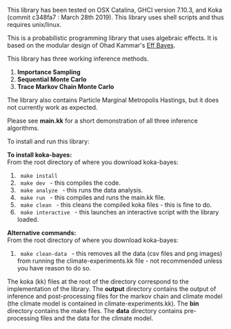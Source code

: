 This library has been tested on OSX Catalina, GHCI version 7.10.3, and Koka (commit c348fa7 : March 28th 2019).
This library uses shell scripts and thus requires unix/linux.

This is a probabilistic programming library that uses algebraic effects. It is based on the modular design of Ohad Kammar's <a href = "https://github.com/ohad/eff-bayes">Eff Bayes</a>.

This library has three working inference methods.
1. <b> Importance Sampling </b>
2. <b> Sequential Monte Carlo </b>
3. <b> Trace Markov Chain Monte Carlo </b>

The library also contains Particle Marginal Metropolis Hastings, but it does not currently work as expected.

Please see <b>main.kk</b> for a short demonstration of all three inference algorithms.

To install and run this library:

<b>To install koka-bayes:</b> <br />
From the root directory of where you download koka-bayes:
1. <code> make install </code>
2. <code> make dev </code> - this compiles the code.
3. <code> make analyze </code> - this runs the data analysis.
4. <code> make run </code> - this compiles and runs the main.kk file.
5. <code> make clean </code> - this cleans the compiled koka files - this is fine to do.
6. <code> make interactive </code> - this launches an interactive script with the library loaded.

<b>Alternative commands:</b> <br />
From the root directory of where you download koka-bayes:
1. <code> make clean-data </code> - this removes all the data (csv files and png images) from running the climate-experiments.kk file - not recommended unless you have reason to do so.

The koka (kk) files at the root of the directory correspond to the implementation of the library.
The <b>output</b> directory contains the output of inference and post-processing files for the markov chain and climate model (the climate model is contained in climate-experiments.kk).
The <b>bin</b> directory contains the make files.
The <b>data</b> directory contains pre-processing files and the data for the climate model.
